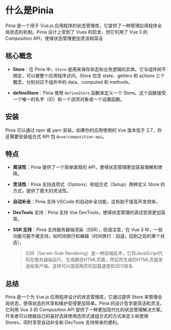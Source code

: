 # 什么是Pinia

Pinia 是一个用于 Vue.js 应用程序的状态管理库，它提供了一种管理应用程序全局状态的机制。Pinia 设计上受到了 Vuex 的启发，但它利用了 Vue 3 的 Composition API，使得状态管理更加灵活和简洁

## 核心概念

* **Store**：在 Pinia 中，`Store` 是用来保存状态和业务逻辑的实体。它与组件树不绑定，可以被整个应用程序访问。Store 包含 state、getters 和 actions 三个概念，分别对应于组件中的 data、computed 和 methods。

* **defineStore**：Pinia 使用 `defineStore` 函数来定义一个 Store。这个函数接受一个唯一的名字（ID）和一个选项对象或一个设置函数。

## 安装

Pinia 可以通过 npm 或 yarn 安装。如果你的应用使用的 Vue 版本低于 2.7，你还需要安装组合式 API 包 `@vue/composition-api`。

## 特点

* **简洁性**：Pinia 提供了一个简单直观的 API，使得状态管理更加容易理解和使用。

* **灵活性**：Pinia 支持选项式（Options）和组合式（Setup）两种定义 Store 的方式，提供了更大的灵活性。

* **自动补全**：Pinia 支持 VSCode 的自动补全功能，这有助于提高开发效率。

* **DevTools** 支持：Pinia 支持 Vue DevTools，使得状态管理的调试变得更加容易。

* **SSR 支持**：Pinia 支持服务器端渲染（SSR），但请注意，在 Vue 3 中，一些功能可能不被支持，如时间旅行和编辑（时间旅行：回退，回到之前的某个状态）。
    >SSR（Server-Side Rendering）是一种前端技术，它将JavaScript代码在服务器端运行，生成静态HTML页面，然后将生成的HTML页面发送给客户端，这样可以提高网页的加载速度和SEO排名

## 总结

Pinia 是一个为 Vue.js 应用程序设计的状态管理库，它通过提供 Store 来管理全局状态，使得状态的共享和维护变得更加简单。Pinia 的设计哲学是简洁和灵活，它利用 Vue 3 的 Composition API 提供了一种更加现代化的状态管理解决方案。开发者可以根据自己的喜好选择使用选项式或组合式的方式来定义和使用 Stores，同时享受自动补全和 DevTools 支持带来的便利。
